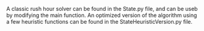 A classic rush hour solver can be found in the State.py file, and can be useb by modifying the main function. 
An optimized version of the algorithm using a few heuristic functions can be found in the StateHeuristicVersion.py file.
